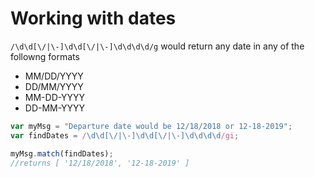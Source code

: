 # Working with dates

`/\d\d[\/|\-]\d\d[\/|\-]\d\d\d\d/g` would return any date in any of the followng formats

* MM/DD/YYYY
* DD/MM/YYYY
* MM-DD-YYYY
* DD-MM-YYYY

```javascript
var myMsg = "Departure date would be 12/18/2018 or 12-18-2019";
var findDates = /\d\d[\/|\-]\d\d[\/|\-]\d\d\d\d/gi;

myMsg.match(findDates);
//returns [ '12/18/2018', '12-18-2019' ]
```
